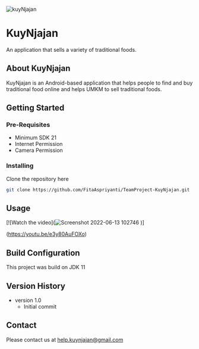 ![kuyNjajan](https://user-images.githubusercontent.com/55282999/173251363-3dd41516-3c39-4ac6-af4b-a9df41a00883.png)

# KuyNjajan

An application that sells a variety of traditional foods.

## About KuyNjajan

KuyNjajan is an Android-based application that helps people to find and buy traditional food online and helps UMKM to sell traditional foods.

## Getting Started
### Pre-Requisites
* Minimum SDK 21
* Internet Permission
* Camera Permission

### Installing
Clone the repository here
```bash
git clone https://github.com/FitaAspriyanti/TeamProject-KuyNjajan.git
```

## Usage
[![Watch the video](![Screenshot 2022-06-13 102746](https://user-images.githubusercontent.com/55282999/173274264-34e15095-6cbb-49e8-911f-500508fa55f7.png)
)]

(https://youtu.be/e3y80AuFOXo)

## Build Configuration
This project was build on JDK 11

## Version History
* version 1.0 
     * Initial commit

## Contact
Please contact us at help.kuynjajan@gmail.com
